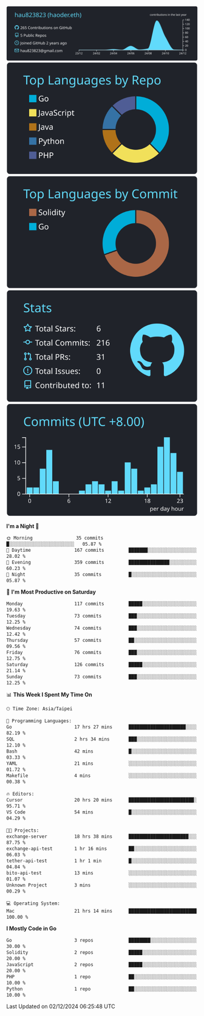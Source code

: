 [![](https://raw.githubusercontent.com/hau823823/hau823823/master/profile-summary-card-output/react/0-profile-details.svg)](https://github.com/vn7n24fzkq/github-profile-summary-cards)
[![](https://raw.githubusercontent.com/hau823823/hau823823/master/profile-summary-card-output/react/1-repos-per-language.svg)](https://github.com/vn7n24fzkq/github-profile-summary-cards) [![](https://raw.githubusercontent.com/hau823823/hau823823/master/profile-summary-card-output/react/2-most-commit-language.svg)](https://github.com/vn7n24fzkq/github-profile-summary-cards)
[![](https://raw.githubusercontent.com/hau823823/hau823823/master/profile-summary-card-output/react/3-stats.svg)](https://github.com/vn7n24fzkq/github-profile-summary-cards) [![](https://raw.githubusercontent.com/hau823823/hau823823/master/profile-summary-card-output/react/4-productive-time.svg)](https://github.com/vn7n24fzkq/github-profile-summary-cards)

<!--START_SECTION:waka-->
**I'm a Night 🦉** 

```text
🌞 Morning                35 commits          █░░░░░░░░░░░░░░░░░░░░░░░░   05.87 % 
🌆 Daytime                167 commits         ███████░░░░░░░░░░░░░░░░░░   28.02 % 
🌃 Evening                359 commits         ███████████████░░░░░░░░░░   60.23 % 
🌙 Night                  35 commits          █░░░░░░░░░░░░░░░░░░░░░░░░   05.87 % 
```
📅 **I'm Most Productive on Saturday** 

```text
Monday                   117 commits         █████░░░░░░░░░░░░░░░░░░░░   19.63 % 
Tuesday                  73 commits          ███░░░░░░░░░░░░░░░░░░░░░░   12.25 % 
Wednesday                74 commits          ███░░░░░░░░░░░░░░░░░░░░░░   12.42 % 
Thursday                 57 commits          ██░░░░░░░░░░░░░░░░░░░░░░░   09.56 % 
Friday                   76 commits          ███░░░░░░░░░░░░░░░░░░░░░░   12.75 % 
Saturday                 126 commits         █████░░░░░░░░░░░░░░░░░░░░   21.14 % 
Sunday                   73 commits          ███░░░░░░░░░░░░░░░░░░░░░░   12.25 % 
```


📊 **This Week I Spent My Time On** 

```text
🕑︎ Time Zone: Asia/Taipei

💬 Programming Languages: 
Go                       17 hrs 27 mins      █████████████████████░░░░   82.19 % 
SQL                      2 hrs 34 mins       ███░░░░░░░░░░░░░░░░░░░░░░   12.10 % 
Bash                     42 mins             █░░░░░░░░░░░░░░░░░░░░░░░░   03.33 % 
YAML                     21 mins             ░░░░░░░░░░░░░░░░░░░░░░░░░   01.72 % 
Makefile                 4 mins              ░░░░░░░░░░░░░░░░░░░░░░░░░   00.38 % 

🔥 Editors: 
Cursor                   20 hrs 20 mins      ████████████████████████░   95.71 % 
VS Code                  54 mins             █░░░░░░░░░░░░░░░░░░░░░░░░   04.29 % 

🐱‍💻 Projects: 
exchange-server          18 hrs 38 mins      ██████████████████████░░░   87.75 % 
exchange-api-test        1 hr 16 mins        ██░░░░░░░░░░░░░░░░░░░░░░░   06.03 % 
tether-api-test          1 hr 1 min          █░░░░░░░░░░░░░░░░░░░░░░░░   04.84 % 
bito-api-test            13 mins             ░░░░░░░░░░░░░░░░░░░░░░░░░   01.07 % 
Unknown Project          3 mins              ░░░░░░░░░░░░░░░░░░░░░░░░░   00.29 % 

💻 Operating System: 
Mac                      21 hrs 14 mins      █████████████████████████   100.00 % 
```

**I Mostly Code in Go** 

```text
Go                       3 repos             ████████░░░░░░░░░░░░░░░░░   30.00 % 
Solidity                 2 repos             █████░░░░░░░░░░░░░░░░░░░░   20.00 % 
JavaScript               2 repos             █████░░░░░░░░░░░░░░░░░░░░   20.00 % 
PHP                      1 repo              ██░░░░░░░░░░░░░░░░░░░░░░░   10.00 % 
Python                   1 repo              ██░░░░░░░░░░░░░░░░░░░░░░░   10.00 % 
```




 Last Updated on 02/12/2024 06:25:48 UTC
<!--END_SECTION:waka-->
